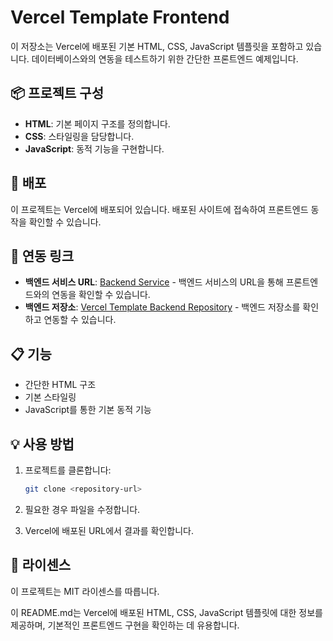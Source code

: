 # Vercel Template Frontend

이 저장소는 Vercel에 배포된 기본 HTML, CSS, JavaScript 템플릿을 포함하고 있습니다. 데이터베이스와의 연동을 테스트하기 위한 간단한 프론트엔드 예제입니다.

## 📦 프로젝트 구성

- **HTML**: 기본 페이지 구조를 정의합니다.
- **CSS**: 스타일링을 담당합니다.
- **JavaScript**: 동적 기능을 구현합니다.

## 🚀 배포

이 프로젝트는 Vercel에 배포되어 있습니다. 배포된 사이트에 접속하여 프론트엔드 동작을 확인할 수 있습니다.

## 🔗 연동 링크

- **백엔드 서비스 URL**: [Backend Service](https://vercel-template-backend.vercel.app/api/todos) - 백엔드 서비스의 URL을 통해 프론트엔드와의 연동을 확인할 수 있습니다.
- **백엔드 저장소**: [Vercel Template Backend Repository](https://github.com/sssssubin/vercel-template-backend) - 백엔드 저장소를 확인하고 연동할 수 있습니다.

## 📋 기능

- 간단한 HTML 구조
- 기본 스타일링
- JavaScript를 통한 기본 동적 기능

## 💡 사용 방법

1. 프로젝트를 클론합니다:

   ```bash
   git clone <repository-url>

   ```

2. 필요한 경우 파일을 수정합니다.

3. Vercel에 배포된 URL에서 결과를 확인합니다.

## 📝 라이센스

이 프로젝트는 MIT 라이센스를 따릅니다.

이 README.md는 Vercel에 배포된 HTML, CSS, JavaScript 템플릿에 대한 정보를 제공하며, 기본적인 프론트엔드 구현을 확인하는 데 유용합니다.
